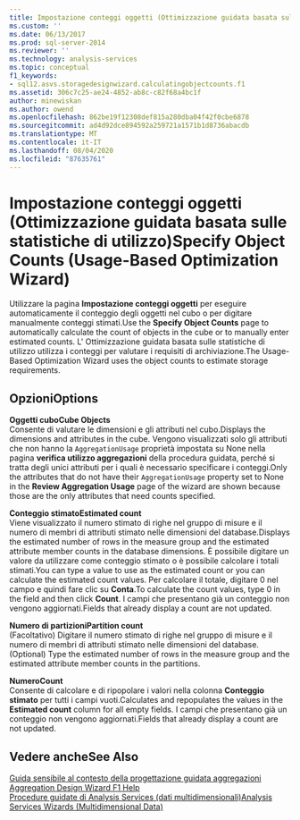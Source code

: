 ```yaml
---
title: Impostazione conteggi oggetti (Ottimizzazione guidata basata sull'utilizzo) | Microsoft Docs
ms.custom: ''
ms.date: 06/13/2017
ms.prod: sql-server-2014
ms.reviewer: ''
ms.technology: analysis-services
ms.topic: conceptual
f1_keywords:
- sql12.asvs.storagedesignwizard.calculatingobjectcounts.f1
ms.assetid: 306c7c25-ae24-4852-ab8c-c82f68a4bc1f
author: minewiskan
ms.author: owend
ms.openlocfilehash: 862be19f12308def815a280dba04f42f0cbe6878
ms.sourcegitcommit: ad4d92dce894592a259721a1571b1d8736abacdb
ms.translationtype: MT
ms.contentlocale: it-IT
ms.lasthandoff: 08/04/2020
ms.locfileid: "87635761"
---
```

# <a name="specify-object-counts-usage-based-optimization-wizard"></a><span data-ttu-id="cb3c3-102">Impostazione conteggi oggetti (Ottimizzazione guidata basata sulle statistiche di utilizzo)</span><span class="sxs-lookup"><span data-stu-id="cb3c3-102">Specify Object Counts (Usage-Based Optimization Wizard)</span></span>
  <span data-ttu-id="cb3c3-103">Utilizzare la pagina **Impostazione conteggi oggetti** per eseguire automaticamente il conteggio degli oggetti nel cubo o per digitare manualmente conteggi stimati.</span><span class="sxs-lookup"><span data-stu-id="cb3c3-103">Use the **Specify Object Counts** page to automatically calculate the count of objects in the cube or to manually enter estimated counts.</span></span> <span data-ttu-id="cb3c3-104">L' Ottimizzazione guidata basata sulle statistiche di utilizzo utilizza i conteggi per valutare i requisiti di archiviazione.</span><span class="sxs-lookup"><span data-stu-id="cb3c3-104">The Usage-Based Optimization Wizard uses the object counts to estimate storage requirements.</span></span>  
  
## <a name="options"></a><span data-ttu-id="cb3c3-105">Opzioni</span><span class="sxs-lookup"><span data-stu-id="cb3c3-105">Options</span></span>  
 <span data-ttu-id="cb3c3-106">**Oggetti cubo**</span><span class="sxs-lookup"><span data-stu-id="cb3c3-106">**Cube Objects**</span></span>  
 <span data-ttu-id="cb3c3-107">Consente di valutare le dimensioni e gli attributi nel cubo.</span><span class="sxs-lookup"><span data-stu-id="cb3c3-107">Displays the dimensions and attributes in the cube.</span></span> <span data-ttu-id="cb3c3-108">Vengono visualizzati solo gli attributi che non hanno la `AggregationUsage` proprietà impostata su None nella pagina **verifica utilizzo aggregazioni** della procedura guidata, perché si tratta degli unici attributi per i quali è necessario specificare i conteggi.</span><span class="sxs-lookup"><span data-stu-id="cb3c3-108">Only the attributes that do not have their `AggregationUsage` property set to None in the **Review Aggregation Usage** page of the wizard are shown because those are the only attributes that need counts specified.</span></span>  
  
 <span data-ttu-id="cb3c3-109">**Conteggio stimato**</span><span class="sxs-lookup"><span data-stu-id="cb3c3-109">**Estimated count**</span></span>  
 <span data-ttu-id="cb3c3-110">Viene visualizzato il numero stimato di righe nel gruppo di misure e il numero di membri di attributi stimato nelle dimensioni del database.</span><span class="sxs-lookup"><span data-stu-id="cb3c3-110">Displays the estimated number of rows in the measure group and the estimated attribute member counts in the database dimensions.</span></span> <span data-ttu-id="cb3c3-111">È possibile digitare un valore da utilizzare come conteggio stimato o è possibile calcolare i totali stimati.</span><span class="sxs-lookup"><span data-stu-id="cb3c3-111">You can type a value to use as the estimated count or you can calculate the estimated count values.</span></span> <span data-ttu-id="cb3c3-112">Per calcolare il totale, digitare 0 nel campo e quindi fare clic su **Conta**.</span><span class="sxs-lookup"><span data-stu-id="cb3c3-112">To calculate the count values, type 0 in the field and then click **Count**.</span></span> <span data-ttu-id="cb3c3-113">I campi che presentano già un conteggio non vengono aggiornati.</span><span class="sxs-lookup"><span data-stu-id="cb3c3-113">Fields that already display a count are not updated.</span></span>  
  
 <span data-ttu-id="cb3c3-114">**Numero di partizioni**</span><span class="sxs-lookup"><span data-stu-id="cb3c3-114">**Partition count**</span></span>  
 <span data-ttu-id="cb3c3-115">(Facoltativo) Digitare il numero stimato di righe nel gruppo di misure e il numero di membri di attributi stimato nelle dimensioni del database.</span><span class="sxs-lookup"><span data-stu-id="cb3c3-115">(Optional) Type the estimated number of rows in the measure group and the estimated attribute member counts in the partitions.</span></span>  
  
 <span data-ttu-id="cb3c3-116">**Numero**</span><span class="sxs-lookup"><span data-stu-id="cb3c3-116">**Count**</span></span>  
 <span data-ttu-id="cb3c3-117">Consente di calcolare e di ripopolare i valori nella colonna **Conteggio stimato** per tutti i campi vuoti.</span><span class="sxs-lookup"><span data-stu-id="cb3c3-117">Calculates and repopulates the values in the **Estimated count** column for all empty fields.</span></span> <span data-ttu-id="cb3c3-118">I campi che presentano già un conteggio non vengono aggiornati.</span><span class="sxs-lookup"><span data-stu-id="cb3c3-118">Fields that already display a count are not updated.</span></span>  
  
## <a name="see-also"></a><span data-ttu-id="cb3c3-119">Vedere anche</span><span class="sxs-lookup"><span data-stu-id="cb3c3-119">See Also</span></span>  
 <span data-ttu-id="cb3c3-120">[Guida sensibile al contesto della progettazione guidata aggregazioni](aggregation-design-wizard-f1-help.md) </span><span class="sxs-lookup"><span data-stu-id="cb3c3-120">[Aggregation Design Wizard F1 Help](aggregation-design-wizard-f1-help.md) </span></span>  
 [<span data-ttu-id="cb3c3-121">Procedure guidate di Analysis Services &#40;dati multidimensionali&#41;</span><span class="sxs-lookup"><span data-stu-id="cb3c3-121">Analysis Services Wizards &#40;Multidimensional Data&#41;</span></span>](analysis-services-wizards-multidimensional-data.md)  
  
  
